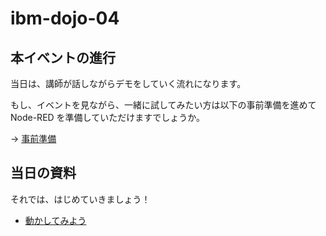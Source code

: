 # ibm-dojo-04

## 本イベントの進行

当日は、講師が話しながらデモをしていく流れになります。

もし、イベントを見ながら、一緒に試してみたい方は以下の事前準備を進めて Node-RED を準備していただけますでしょうか。

→ [事前準備](00_preparation.md)

## 当日の資料

それでは、はじめていきましょう！

* [動かしてみよう](01_intro.md)
